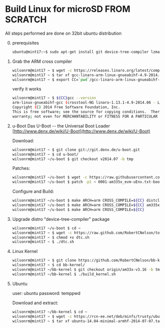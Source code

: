 # Build Linux for microSD FROM SCRATCH

All steps performed are done on 32bit ubuntu distribution

0. prerequisites

    ```bash
    ubuntu@mint17:~$ sudo apt-get install git device-tree-compiler lzma lzop u-boot-tools libncurses5-dev
    ```

1. Grab the ARM cross compiler
    
    ```bash
    wilsonrm@mint17 ~ $ wget -c https://releases.linaro.org/latest/components/toolchain/binaries/gcc-linaro-arm-linux-gnueabihf-4.9-2014.06_linux.tar.xz
    wilsonrm@mint17 ~ $ tar xf gcc-linaro-arm-linux-gnueabihf-4.9-2014.06_linux.tar.xz
    wilsonrm@mint17 ~ $ export CC=`pwd`/gcc-linaro-arm-linux-gnueabihf-4.9-2014.06_linux/bin/arm-linux-gnueabihf-
    ```
    
    verify it works
    
    ```bash
    wilsonrm@mint17 ~ $ ${CC}gcc --version
    arm-linux-gnueabihf-gcc (crosstool-NG linaro-1.13.1-4.9-2014.06 - Linaro GCC 4.9-2014.06) 4.9.1 20140529 (prerelease)
    Copyright (C) 2014 Free Software Foundation, Inc.
    This is free software; see the source for copying conditions.  There is NO
    warranty; not even for MERCHANTABILITY or FITNESS FOR A PARTICULAR PURPOSE.
    ```

2. u-Boot
    Das U-Boot -- the Universal Boot Loader [http://www.denx.de/wiki/U-Boot](http://www.denx.de/wiki/U-Boot)
    
    Download:

    ```bash
    wilsonrm@mint17 ~ $ git clone git://git.denx.de/u-boot.git
    wilsonrm@mint17 ~ $ cd u-boot/
    wilsonrm@mint17 ~/u-boot $ git checkout v2014.07 -b tmp
    ```

    Patches:

    ```bash
    wilsonrm@mint17 ~/u-boot $ wget -c https://raw.githubusercontent.com/eewiki/u-boot-patches/master/v2014.07/0001-am335x_evm-uEnv.txt-bootz-n-fixes.patch
    wilsonrm@mint17 ~/u-boot $ patch -p1 < 0001-am335x_evm-uEnv.txt-bootz-n-fixes.patch
    ```

    Configure and Build:

    ```bash
    wilsonrm@mint17 ~/u-boot $ make ARCH=arm CROSS_COMPILE=${CC} distclean
    wilsonrm@mint17 ~/u-boot $ make ARCH=arm CROSS_COMPILE=${CC} am335x_evm_config
    wilsonrm@mint17 ~/u-boot $ make ARCH=arm CROSS_COMPILE=${CC}
    ```

3. Upgrade distro "device-tree-compiler" package

    ```bash
    wilsonrm@mint17 ~/u-boot $ cd ~
    wilsonrm@mint17 ~ $ wget -c https://raw.github.com/RobertCNelson/tools/master/pkgs/dtc.sh
    wilsonrm@mint17 ~ $ chmod +x dtc.sh
    wilsonrm@mint17 ~ $ ./dtc.sh
    ```

4. Linux Kernel

    ```bash
    wilsonrm@mint17 ~ $ git clone https://github.com/RobertCNelson/bb-kernel.git
    wilsonrm@mint17 ~ $ cd bb-kernel/
    wilsonrm@mint17 ~/bb-kernel $ git checkout origin/am33x-v3.16 -b tmp
    wilsonrm@mint17 ~/bb-kernel $ ./build_kernel.sh
    ```

5. Ubuntu

    user: ubuntu
    password: temppwd

    Download and extract:

    ```bash
    wilsonrm@mint17 ~/bb-kernel $ cd ~
    wilsonrm@mint17 ~ $ wget -c https://rcn-ee.net/deb/minfs/trusty/ubuntu-14.04-minimal-armhf-2014-07-07.tar.xz
    wilsonrm@mint17 ~ $ tar xf ubuntu-14.04-minimal-armhf-2014-07-07.tar.xz
    ```